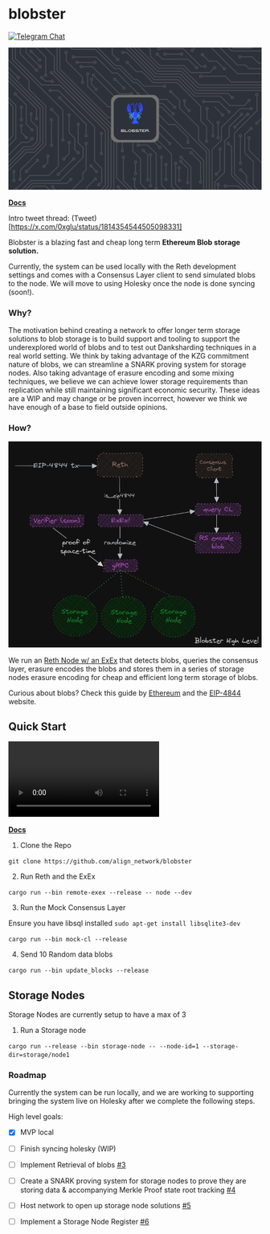 # blobster

[![Telegram Chat][tg-badge]][tg-url]

![](./assets/blobster_banner.png)

**[Docs](https://alignnetwork.github.io/blobster/quick-start.html)**

[tg-badge]: https://img.shields.io/endpoint?color=neon&logo=telegram&label=chat&url=https%3A%2F%2Ftg.sumanjay.workers.dev%2Falign%5Fblobster

Intro tweet thread: (Tweet)[https://x.com/0xglu/status/1814354544505098331]

Blobster is a blazing fast and cheap long term **Ethereum Blob storage solution.**

Currently, the system can be used locally with the Reth development settings and comes with a Consensus Layer client to send simulated blobs to the node. We will move to using Holesky once the node is done syncing (soon!).


### Why?

The motivation behind creating a network to offer longer term storage solutions to blob storage is to build support and tooling to support the underexplored world of blobs and to test out Danksharding techniques in a real world setting. We think by taking advantage of the KZG commitment nature of blobs, we can streamline a SNARK proving system for storage nodes. Also taking advantage of erasure encoding and some mixing techniques, we believe we can achieve lower storage requirements than replication while still maintaining significant economic security. These ideas are a WIP and may change or be proven incorrect, however we think we have enough of a base to field outside opinions. 

### How?

![](./assets/blobster_high_level.png)

We run an [Reth Node w/ an ExEx](https://github.com/paradigmxyz/reth) that detects blobs, queries the consensus layer, erasure encodes the blobs and stores them in a series of storage nodes erasure encoding for cheap and efficient long term storage of blobs.

Curious about blobs? Check this guide by [Ethereum](https://ethereum.org/en/roadmap/danksharding/) and the [EIP-4844](https://www.eip4844.com/) website.

## Quick Start

![](./assets/blobster.mp4)

**[Docs](https://alignnetwork.github.io/blobster/quick-start.html)**

1. Clone the Repo

`git clone https://github.com/align_network/blobster`

2. Run Reth and the ExEx

`cargo run --bin remote-exex --release -- node --dev`

3. Run the Mock Consensus Layer

Ensure you have libsql installed
`sudo apt-get install libsqlite3-dev`

`cargo run --bin mock-cl --release`

4. Send 10 Random data blobs

`cargo run --bin update_blocks --release`

## Storage Nodes

Storage Nodes are currently setup to have a max of 3

1. Run a Storage node

`cargo run --release --bin storage-node -- --node-id=1 --storage-dir=storage/node1`


### Roadmap

Currently the system can be run locally, and we are working to supporting bringing the system live on Holesky after we complete the following steps.

High level goals:

- [x] MVP local
- [ ] Finish syncing holesky (WIP)
- [ ] Implement Retrieval of blobs [#3](../../issues/3)
- [ ] Create a SNARK proving system for storage nodes to prove they are storing data & accompanying Merkle Proof state root tracking [#4](../../issues/4)
- [ ] Host network to open up storage node solutions [#5](../../issues/5)
- [ ] Implement a Storage Node Register [#6](../../issues/6)


[tg-badge]: https://img.shields.io/endpoint?color=neon&logo=telegram&label=chat&url=https%3A%2F%2Ftg.sumanjay.workers.dev%2Falign%5Fblobster
[tg-url]: https://t.me/align_blobster

